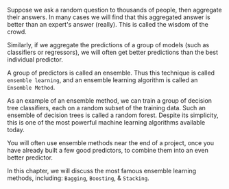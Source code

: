 Suppose we ask a random question to thousands of people, then aggregate their answers. In many cases we will find that this aggregated answer is better than an expert's answer (really). This is called the wisdom of the crowd.

Similarly, if we aggregate the predictions of a group of models (such as classifiers or regressors), we will often get better predictions than the best individual predictor.

A group of predictors is called an ensemble. Thus this technique is called `ensemble learning`, and an ensemble learning algorithm is called an `Ensemble Method`.

As an example of an ensemble method, we can train a group of decision tree classifiers, each on a random subset of the training data. Such an ensemble of decision trees is called a random forest. Despite its simplicity, this is one of the most powerful machine learning algorithms available today.

You will often use ensemble methods near the end of a project, once you have already built a few good predictors, to combine them into an even better predictor.

In this chapter, we will discuss the most famous ensemble learning methods, including: `Bagging`, `Boosting`, & `Stacking`.
